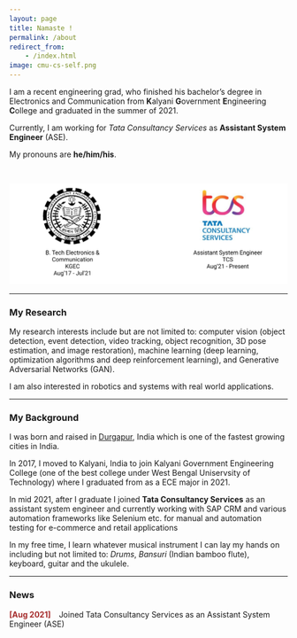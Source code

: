 ```yaml
---
layout: page
title: Namaste !
permalink: /about
redirect_from:
    - /index.html
image: cmu-cs-self.png
---
```


I am a recent engineering grad, who finished his bachelor’s degree in Electronics and Communication from **K**alyani **G**overnment **E**ngineering **C**ollege and graduated in the summer of 2021.

Currently, I am working for _Tata Consultancy Services_ as **Assistant System Engineer** (ASE).


My pronouns are **he/him/his**.

<br/>

<p style="text-align:center;"><img src="../assets/img/exp.png" alt="Logo"></p>

---

### My Research
My research interests include but are not limited to: computer vision (object detection, event detection, video tracking, object recognition, 3D pose estimation, and image restoration), machine learning (deep learning, optimization algorithms and deep reinforcement learning), and Generative Adversarial Networks (GAN).

I am also interested in robotics and systems with real world applications.


---

### My Background
I was born and raised in [Durgapur](https://en.wikipedia.org/wiki/Durgapur), India which is one of the fastest growing cities in India.

In 2017, I moved to Kalyani, India to join Kalyani Government Engineering College (one of the best college under West Bengal Uniservsity of Technology) where I graduated from as a ECE major in 2021.

In mid 2021, after I graduate I joined **Tata Consultancy Services** as an assistant system engineer and currently working with SAP CRM and various automation frameworks like Selenium etc. for manual and automation testing for e-commerce and retail applications

In my free time, I learn whatever musical instrument I can lay my hands on including but not limited to: _Drums_, _Bansuri_ (Indian bamboo flute), keyboard, guitar and the ukulele.


---

### News

<span style="color:brown">**[Aug 2021]**</span> &ensp; Joined Tata Consultancy Services as an Assistant System Engineer (ASE)


